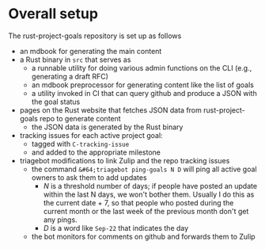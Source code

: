 # Overall setup

The rust-project-goals repository is set up as follows

* an mdbook for generating the main content
* a Rust binary in `src` that serves as
    * a runnable utility for doing various admin functions on the CLI (e.g., generating a draft RFC)
    * an mdbook preprocessor for generating content like the list of goals
    * a utility invoked in CI that can query github and produce a JSON with the goal status
* pages on the Rust website that fetches JSON data from rust-project-goals repo to generate content
    * the JSON data is generated by the Rust binary
* tracking issues for each active project goal:
    * tagged with `C-tracking-issue`
    * and added to the appropriate milestone
* triagebot modifications to link Zulip and the repo tracking issues 
    * the command `&#64;triagebot ping-goals N D` will ping all active goal owners to ask them to add updates
        * *N* is a threshold number of days; if people have posted an update within the last N days, we won't bother them. Usually I do this as the current date + 7, so that people who posted during the current month or the last week of the previous month don't get any pings.
        * *D* is a word like `Sep-22` that indicates the day
    * the bot monitors for comments on github and forwards them to Zulip

